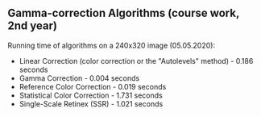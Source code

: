 Gamma-correction Algorithms (course work, 2nd year)
---
Running time of algorithms on a 240x320 image (05.05.2020):

- Linear Correction (color correction or the "Autolevels" method) - 0.186 seconds  
- Gamma Correction - 0.004 seconds
- Reference Color Correction - 0.019 seconds
- Statistical Color Correction - 1.731 seconds
- Single-Scale Retinex (SSR) - 1.021 seconds
